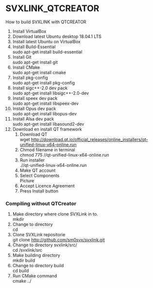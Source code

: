 # SVXLINK_QTCREATOR
How to build SVXLINK with QTCREATOR

1) Install VirtualBox
2) Download latest Ubuntu desktop 18.04.1 LTS
3) Install latest Ubuntu on VirtualBox
4) Install Build-Essential<br>
   sudo apt-get install build-essential
5) Install Git<br>
   sudo apt-get install git
6) Install CMake<br>
   sudo apt-get install cmake
7) Install pkg-config<br>
   sudo apt-get install pkg-config
8) Install sigc++-2.0 dev pack<br>
   sudo apt-get install libsigc++-2.0-dev
9) Install speex dev pack<br>
   sudo apt-get install libspeex-dev
10) Install Opus dev pack<br>
   sudo apt-get install libopus-dev
11) Install Alsa dev pack<br>
   sudo apt-get install libasound2-dev
12) Download en install QT framework<br>
    1) Download QT<br>
       wget http://download.qt.io/official_releases/online_installers/qt-unified-linux-x64-online.run
    2) Chmod filename in terminal<br>
       chmod 775 /<file location>/qt-unified-linux-x64-online.run
    3) Run installer<br>
       ./<file location>/qt-unified-linux-x64-online.run
    4) Make QT account<br>
    5) Select Components<br>
       Picture
    6) Accept Licence Agreement
    7) Press Install button



### Compiling without QTCreator

1) Make directory where clone SVXLink in to.<br>
   mkdir <name>
2) Change to directory<br>
   cd <name>
3) Clone SVXLink repositorie<br> 
   git clone http://github.com/sm0svx/svxlink.git
4) Change to directory svxlink/src/<br>
   cd /svxlink/src
5) Make building directory<br>
   mkdir build
6) Change to directory build<br>
   cd build
7) Run CMake command<br>
   cmake ../
   

   


